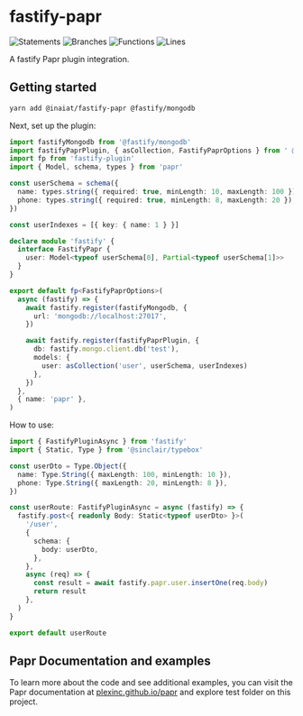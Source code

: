 # fastify-papr

![Statements](https://img.shields.io/badge/statements-100%25-brightgreen.svg?style=flat) ![Branches](https://img.shields.io/badge/branches-93.1%25-brightgreen.svg?style=flat) ![Functions](https://img.shields.io/badge/functions-100%25-brightgreen.svg?style=flat) ![Lines](https://img.shields.io/badge/lines-100%25-brightgreen.svg?style=flat)

A fastify Papr plugin integration.

## Getting started

```bash
yarn add @inaiat/fastify-papr @fastify/mongodb
```

Next, set up the plugin:

```ts
import fastifyMongodb from '@fastify/mongodb'
import fastifyPaprPlugin, { asCollection, FastifyPaprOptions } from ' @inaiat/fastify-papr'
import fp from 'fastify-plugin'
import { Model, schema, types } from 'papr'

const userSchema = schema({
  name: types.string({ required: true, minLength: 10, maxLength: 100 }),
  phone: types.string({ required: true, minLength: 8, maxLength: 20 }),
})

const userIndexes = [{ key: { name: 1 } }]

declare module 'fastify' {
  interface FastifyPapr {
    user: Model<typeof userSchema[0], Partial<typeof userSchema[1]>>
  }
}

export default fp<FastifyPaprOptions>(
  async (fastify) => {
    await fastify.register(fastifyMongodb, {
      url: 'mongodb://localhost:27017',
    })

    await fastify.register(fastifyPaprPlugin, {
      db: fastify.mongo.client.db('test'),
      models: { 
        user: asCollection('user', userSchema, userIndexes) 
      },
    })
  },
  { name: 'papr' },
)
```

How to use:

```ts
import { FastifyPluginAsync } from 'fastify'
import { Static, Type } from '@sinclair/typebox'

const userDto = Type.Object({
  name: Type.String({ maxLength: 100, minLength: 10 }),
  phone: Type.String({ maxLength: 20, minLength: 8 }),
})

const userRoute: FastifyPluginAsync = async (fastify) => {
  fastify.post<{ readonly Body: Static<typeof userDto> }>(
    '/user',
    {
      schema: {
        body: userDto,
      },
    },
    async (req) => {
      const result = await fastify.papr.user.insertOne(req.body)
      return result
    },
  )
}

export default userRoute
```

## Papr Documentation and examples

To learn more about the code and see additional examples, you can visit the Papr documentation at [plexinc.github.io/papr](https://plexinc.github.io/papr/) and explore test folder on this project.


